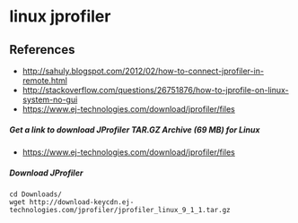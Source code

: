 # linux jprofiler

## References
* http://sahuly.blogspot.com/2012/02/how-to-connect-jprofiler-in-remote.html
* http://stackoverflow.com/questions/26751876/how-to-jprofile-on-linux-system-no-gui
* https://www.ej-technologies.com/download/jprofiler/files

##### Get a link to download JProfiler TAR.GZ Archive (69 MB) for Linux
* https://www.ej-technologies.com/download/jprofiler/files

##### Download JProfiler
```
cd Downloads/
wget http://download-keycdn.ej-technologies.com/jprofiler/jprofiler_linux_9_1_1.tar.gz
```



